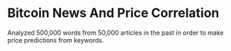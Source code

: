 # Bitcoin News And Price Correlation
Analyzed 500,000 words from 50,000 articles in the past in order to make price predictions from keywords. 
